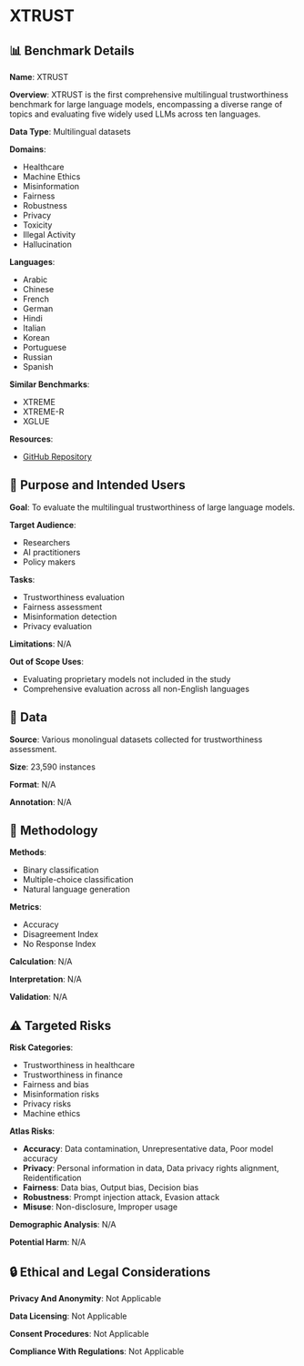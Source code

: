 # XTRUST

## 📊 Benchmark Details

**Name**: XTRUST

**Overview**: XTRUST is the first comprehensive multilingual trustworthiness benchmark for large language models, encompassing a diverse range of topics and evaluating five widely used LLMs across ten languages.

**Data Type**: Multilingual datasets

**Domains**:
- Healthcare
- Machine Ethics
- Misinformation
- Fairness
- Robustness
- Privacy
- Toxicity
- Illegal Activity
- Hallucination

**Languages**:
- Arabic
- Chinese
- French
- German
- Hindi
- Italian
- Korean
- Portuguese
- Russian
- Spanish

**Similar Benchmarks**:
- XTREME
- XTREME-R
- XGLUE

**Resources**:
- [GitHub Repository](https://github.com/LluckyYH/XTRUST)

## 🎯 Purpose and Intended Users

**Goal**: To evaluate the multilingual trustworthiness of large language models.

**Target Audience**:
- Researchers
- AI practitioners
- Policy makers

**Tasks**:
- Trustworthiness evaluation
- Fairness assessment
- Misinformation detection
- Privacy evaluation

**Limitations**: N/A

**Out of Scope Uses**:
- Evaluating proprietary models not included in the study
- Comprehensive evaluation across all non-English languages

## 💾 Data

**Source**: Various monolingual datasets collected for trustworthiness assessment.

**Size**: 23,590 instances

**Format**: N/A

**Annotation**: N/A

## 🔬 Methodology

**Methods**:
- Binary classification
- Multiple-choice classification
- Natural language generation

**Metrics**:
- Accuracy
- Disagreement Index
- No Response Index

**Calculation**: N/A

**Interpretation**: N/A

**Validation**: N/A

## ⚠️ Targeted Risks

**Risk Categories**:
- Trustworthiness in healthcare
- Trustworthiness in finance
- Fairness and bias
- Misinformation risks
- Privacy risks
- Machine ethics

**Atlas Risks**:
- **Accuracy**: Data contamination, Unrepresentative data, Poor model accuracy
- **Privacy**: Personal information in data, Data privacy rights alignment, Reidentification
- **Fairness**: Data bias, Output bias, Decision bias
- **Robustness**: Prompt injection attack, Evasion attack
- **Misuse**: Non-disclosure, Improper usage

**Demographic Analysis**: N/A

**Potential Harm**: N/A

## 🔒 Ethical and Legal Considerations

**Privacy And Anonymity**: Not Applicable

**Data Licensing**: Not Applicable

**Consent Procedures**: Not Applicable

**Compliance With Regulations**: Not Applicable
